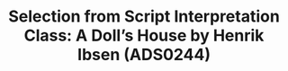 ---
layout: manifest
title: 'Selection from Script Interpretation Class: A Doll’s House by Henrik Ibsen
  (ADS0244)'
manifest_name: selection-from-script-interpretation-class-a-doll-s-house-by-henrik-ibsen-ads0244-

---